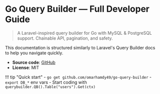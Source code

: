 # Go Query Builder — Full Developer Guide

> A Laravel-inspired query builder for Go with MySQL & PostgreSQL support. Chainable API, pagination, and safety.

This documentation is structured similarly to Laravel's Query Builder docs to help you navigate quickly.

- **Source code**: [GitHub](https://github.com/omarhamdy49/go-query-builder)
- **License**: MIT

!!! tip "Quick start"
    - `go get github.com/omarhamdy49/go-query-builder`
    - `export DB_*` env vars
    - Start coding with `querybuilder.QB().Table("users").Get(ctx)`
